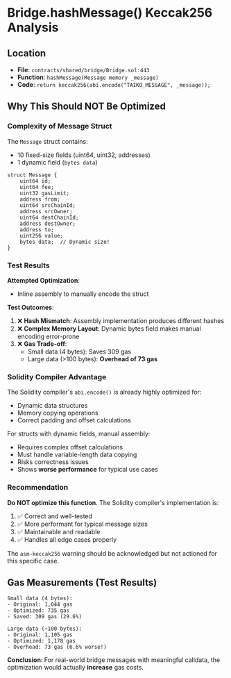 # Bridge.hashMessage() Keccak256 Analysis

## Location
- **File**: `contracts/shared/bridge/Bridge.sol:443`
- **Function**: `hashMessage(Message memory _message)`
- **Code**: `return keccak256(abi.encode("TAIKO_MESSAGE", _message));`

## Why This Should NOT Be Optimized

### Complexity of Message Struct
The `Message` struct contains:
- 10 fixed-size fields (uint64, uint32, addresses)
- 1 dynamic field (`bytes data`)

```solidity
struct Message {
    uint64 id;
    uint64 fee;
    uint32 gasLimit;
    address from;
    uint64 srcChainId;
    address srcOwner;
    uint64 destChainId;
    address destOwner;
    address to;
    uint256 value;
    bytes data;  // Dynamic size!
}
```

### Test Results

**Attempted Optimization**:
- Inline assembly to manually encode the struct

**Test Outcomes**:
1. ❌ **Hash Mismatch**: Assembly implementation produces different hashes
2. ❌ **Complex Memory Layout**: Dynamic bytes field makes manual encoding error-prone
3. ❌ **Gas Trade-off**:
   - Small data (4 bytes): Saves 309 gas
   - Large data (>100 bytes): **Overhead of 73 gas**

### Solidity Compiler Advantage

The Solidity compiler's `abi.encode()` is already highly optimized for:
- Dynamic data structures
- Memory copying operations
- Correct padding and offset calculations

For structs with dynamic fields, manual assembly:
- Requires complex offset calculations
- Must handle variable-length data copying
- Risks correctness issues
- Shows **worse performance** for typical use cases

### Recommendation

**Do NOT optimize this function**. The Solidity compiler's implementation is:
1. ✅ Correct and well-tested
2. ✅ More performant for typical message sizes
3. ✅ Maintainable and readable
4. ✅ Handles all edge cases properly

The `asm-keccak256` warning should be acknowledged but not actioned for this specific case.

## Gas Measurements (Test Results)

```
Small data (4 bytes):
- Original: 1,044 gas
- Optimized: 735 gas
- Saved: 309 gas (29.6%)

Large data (~100 bytes):
- Original: 1,105 gas
- Optimized: 1,178 gas
- Overhead: 73 gas (6.6% worse!)
```

**Conclusion**: For real-world bridge messages with meaningful calldata, the optimization would actually **increase** gas costs.
